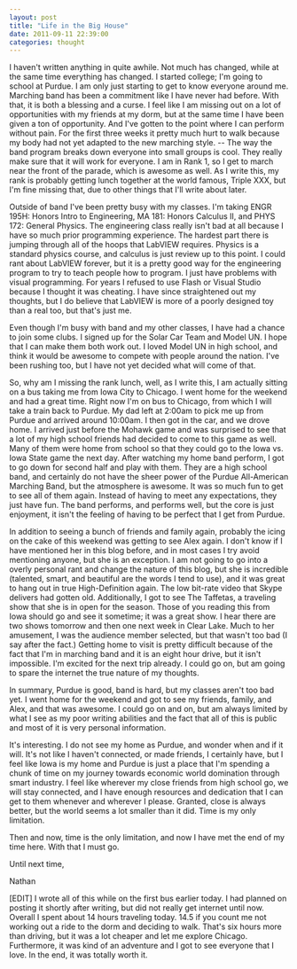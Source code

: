```yaml
---
layout: post
title: "Life in the Big House"
date: 2011-09-11 22:39:00
categories: thought
---
```


I haven't written anything in quite awhile.  Not much has changed, while at the same time everything has changed.  I started college; I'm going to school at Purdue.  I am only just starting to get to know everyone around me.  Marching band has been a commitment like I have never had before.  With that, it is both a blessing and a curse.  I feel like I am missing out on a lot of opportunities with my friends at my dorm, but at the same time I have been given a ton of opportunity.   And I've gotten to the point where I can perform without pain.  For the first three weeks it pretty much hurt to walk because my body had not yet adapted to the new marching style.  -- The way the band program breaks down everyone into small groups is cool.  They really make sure that it will work for everyone.  I am in Rank 1, so I get to march near the front of the parade, which is awesome as well.  As I write this, my rank is probably getting lunch together at the world famous, Triple XXX, but I'm fine missing that, due to other things that I'll write about later.

Outside of band I've been pretty busy with my classes.  I'm taking ENGR 195H: Honors Intro to Engineering, MA 181: Honors Calculus II, and PHYS 172: General Physics.  The engineering class really isn't bad at all because I have so much prior programming experience.  The hardest part there is jumping through all of the hoops that LabVIEW requires.  Physics is a standard physics course, and calculus is just review up to this point.  I could rant about LabVIEW forever, but it is a pretty good way for the engineering program to try to teach people how to program.  I just have problems with visual programming.  For years I refused to use Flash or Visual Studio because I thought it was cheating.  I have since straightened out my thoughts, but I do believe that LabVIEW is more of a poorly designed toy than a real too, but that's just me.

Even though I'm busy with band and my other classes, I have had a chance to join some clubs.  I signed up for the Solar Car Team and Model UN.  I hope that I can make them both work out.  I loved Model UN in high school, and think it would be awesome to compete with people around the nation.  I've been rushing too, but I have not yet decided what will come of that.

So, why am I missing the rank lunch, well, as I write this, I am actually sitting on a bus taking me from Iowa City to Chicago.  I went home for the weekend and had a great time.  Right now I'm on bus to Chicago, from which I will take a train back to Purdue.  My dad left at 2:00am to pick me up from Purdue and arrived around 10:00am.  I then got in the car, and we drove home.  I arrived just before the Mohawk game and was surprised to see that a lot of my high school friends had decided to come to this game as well.  Many of them were home from school so that they could go to the Iowa vs. Iowa State game the next day.  After watching my home band perform, I got to go down for second half and play with them.  They are a high school band, and certainly do not have the sheer power of the Purdue All-American Marching Band, but the atmosphere is awesome.  It was so much fun to get to see all of them again.  Instead of having to meet any expectations, they just have fun.  The band performs, and performs well, but the core is just enjoyment, it isn't the feeling of having to be perfect that I get from Purdue.

In addition to seeing a bunch of friends and family again, probably the icing on the cake of this weekend was getting to see Alex again.  I don't know if I have mentioned her in this blog before, and in most cases I try avoid mentioning anyone, but she is an exception.  I am not going to go into a overly personal rant and change the nature of this blog, but she is incredible (talented, smart, and beautiful are the words I tend to use), and it was great to hang out in true High-Definition again.  The low bit-rate video that Skype delivers had gotten old.  Additionally, I got to see The Taffetas, a traveling show that she is in open for the season.  Those of you reading this from Iowa should go and see it sometime; it was a great show.  I hear there are two shows tomorrow and then one next week in Clear Lake.  Much to her amusement, I was the audience member selected, but that wasn't too bad (I say after the fact.) Getting home to visit is pretty difficult because of the fact that I'm in marching band and it is an eight hour drive, but it isn't impossible.  I'm excited for the next trip already.  I could go on, but am going to spare the internet the true nature of my thoughts.

In summary, Purdue is good, band is hard, but my classes aren't too bad yet.  I went home for the weekend and got to see my friends, family, and Alex, and that was awesome.  I could go on and on, but am always limited by what I see as my poor writing abilities and the fact that all of this is public and most of it is very personal information.

It's interesting.  I do not see my home as Purdue, and wonder when and if it will.  It's not like I haven't connected, or made friends, I certainly have, but I feel like Iowa is my home and Purdue is just a place that I'm spending a chunk of time on my journey towards economic world domination through smart industry. I feel like wherever my close friends from high school go, we will stay connected, and I have enough resources and dedication that I can get to them whenever and wherever I please.  Granted, close is always better, but the world seems a lot smaller than it did.  Time is my only limitation.

Then and now, time is the only limitation, and now I have met the end of my time here.  With that I must go.

Until next time,

Nathan

[EDIT]  I wrote all of this while on the first bus earlier today.  I had planned on posting it shortly after writing, but did not really get internet until now.  Overall I spent about 14 hours traveling today.  14.5 if you count me not working out a ride to the dorm and deciding to walk.  That's six hours more than driving, but it was a lot cheaper and let me explore Chicago.  Furthermore, it was kind of an adventure and I got to see everyone that I love.  In the end, it was totally worth it.
